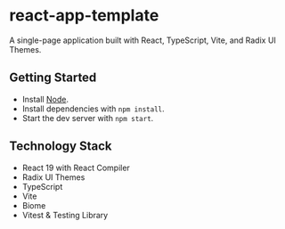 # react-app-template

A single-page application built with React, TypeScript, Vite, and Radix UI Themes.

## Getting Started
- Install [Node](https://nodejs.org/).
- Install dependencies with `npm install`.
- Start the dev server with `npm start`.

## Technology Stack
- React 19 with React Compiler
- Radix UI Themes
- TypeScript
- Vite
- Biome
- Vitest & Testing Library
